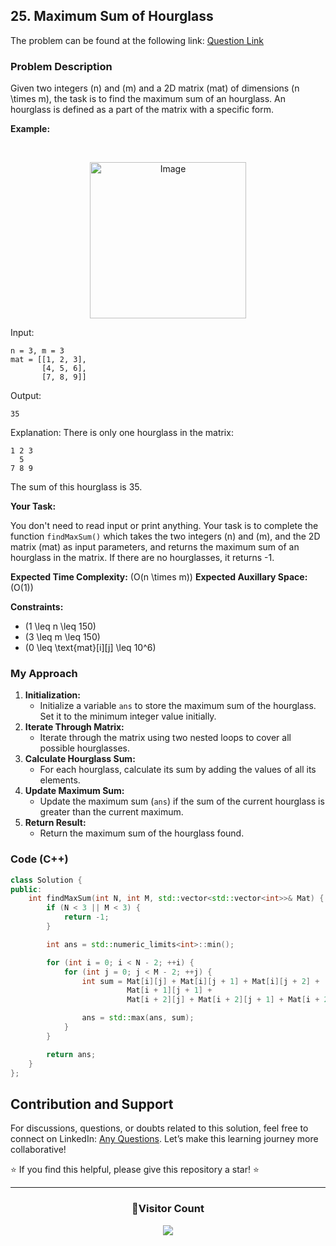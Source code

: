## 25. Maximum Sum of Hourglass

The problem can be found at the following link: [Question Link](https://www.geeksforgeeks.org/problems/maximum-sum-of-hour-glass3842/1)

### Problem Description

Given two integers \(n\) and \(m\) and a 2D matrix \(mat\) of dimensions \(n \times m\), the task is to find the maximum sum of an hourglass. An hourglass is defined as a part of the matrix with a specific form.

**Example:**

<br/>

<p align="center">
<img src="https://github.com/Hunterdii/GeeksforGeeks-POTD/assets/124852522/bde3ee29-900a-42ef-ba0e-9fbc72733332" alt="Image" width="250" />
</p>

Input:

```
n = 3, m = 3
mat = [[1, 2, 3],
       [4, 5, 6],
       [7, 8, 9]]
```

Output:

```
35
```

Explanation:
There is only one hourglass in the matrix:

```
1 2 3
  5
7 8 9
```

The sum of this hourglass is 35.

**Your Task:**

You don't need to read input or print anything. Your task is to complete the function `findMaxSum()` which takes the two integers \(n\) and \(m\), and the 2D matrix \(mat\) as input parameters, and returns the maximum sum of an hourglass in the matrix. If there are no hourglasses, it returns -1.

**Expected Time Complexity:** \(O(n \times m)\)
**Expected Auxillary Space:** \(O(1)\)

**Constraints:**

- \(1 \leq n \leq 150\)
- \(3 \leq m \leq 150\)
- \(0 \leq \text{mat}[i][j] \leq 10^6\)

### My Approach

1. **Initialization:**
   - Initialize a variable `ans` to store the maximum sum of the hourglass. Set it to the minimum integer value initially.
2. **Iterate Through Matrix:**
   - Iterate through the matrix using two nested loops to cover all possible hourglasses.
3. **Calculate Hourglass Sum:**
   - For each hourglass, calculate its sum by adding the values of all its elements.
4. **Update Maximum Sum:**
   - Update the maximum sum (`ans`) if the sum of the current hourglass is greater than the current maximum.
5. **Return Result:**
   - Return the maximum sum of the hourglass found.

### Code (C++)

```cpp
class Solution {
public:
    int findMaxSum(int N, int M, std::vector<std::vector<int>>& Mat) {
        if (N < 3 || M < 3) {
            return -1;
        }

        int ans = std::numeric_limits<int>::min();

        for (int i = 0; i < N - 2; ++i) {
            for (int j = 0; j < M - 2; ++j) {
                int sum = Mat[i][j] + Mat[i][j + 1] + Mat[i][j + 2] +
                          Mat[i + 1][j + 1] +
                          Mat[i + 2][j] + Mat[i + 2][j + 1] + Mat[i + 2][j + 2];

                ans = std::max(ans, sum);
            }
        }

        return ans;
    }
};
```

## Contribution and Support

For discussions, questions, or doubts related to this solution, feel free to connect on LinkedIn: [Any Questions](https://www.linkedin.com/in/patel-hetkumar-sandipbhai-8b110525a/). Let’s make this learning journey more collaborative!

⭐ If you find this helpful, please give this repository a star! ⭐

---

<div align="center">
  <h3><b>📍Visitor Count</b></h3>
</div>

<p align="center">
  <img src="https://visitor-badge.laobi.icu/badge?page_id=Hunterdii.GeeksforGeeks-POTD" />
</p>
